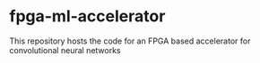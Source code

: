 # fpga-ml-accelerator
This repository hosts the code for an FPGA based accelerator for convolutional neural networks 
